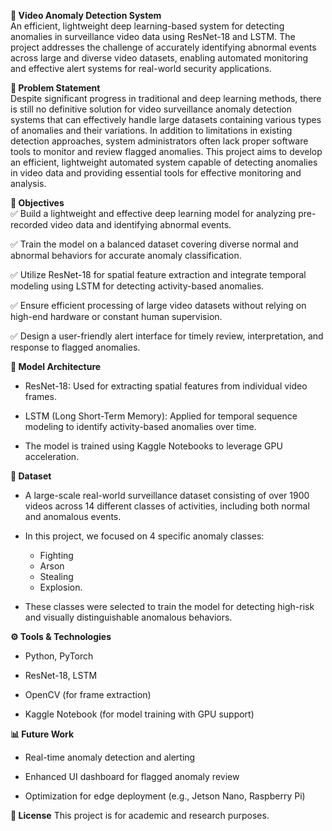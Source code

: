 **🎥 Video Anomaly Detection System**\
An efficient, lightweight deep learning-based system for detecting anomalies in surveillance video data using ResNet-18 and LSTM. The project addresses the challenge of accurately identifying abnormal events across large and diverse video datasets, enabling automated monitoring and effective alert systems for real-world security applications.

**📌 Problem Statement**\
Despite significant progress in traditional and deep learning methods, there is still no definitive solution for video surveillance anomaly detection systems that can effectively handle large datasets containing various types of anomalies and their variations. In addition to limitations in existing detection approaches, system administrators often lack proper software tools to monitor and review flagged anomalies. This project aims to develop an efficient, lightweight automated system capable of detecting anomalies in video data and providing essential tools for effective monitoring and analysis.

**🎯 Objectives**\
✅ Build a lightweight and effective deep learning model for analyzing pre-recorded video data and identifying abnormal events.

✅ Train the model on a balanced dataset covering diverse normal and abnormal behaviors for accurate anomaly classification.

✅ Utilize ResNet-18 for spatial feature extraction and integrate temporal modeling using LSTM for detecting activity-based anomalies.

✅ Ensure efficient processing of large video datasets without relying on high-end hardware or constant human supervision.

✅ Design a user-friendly alert interface for timely review, interpretation, and response to flagged anomalies.

**🧠 Model Architecture**
* ResNet-18: Used for extracting spatial features from individual video frames.

* LSTM (Long Short-Term Memory): Applied for temporal sequence modeling to identify activity-based anomalies over time.

* The model is trained using Kaggle Notebooks to leverage GPU acceleration.

**📂 Dataset**

* A large-scale real-world surveillance dataset consisting of over 1900 videos across 14 different classes of activities, including both normal and anomalous events.

* In this project, we focused on 4 specific anomaly classes:
  - Fighting
  -  Arson
  -  Stealing
  -  Explosion.

* These classes were selected to train the model for detecting high-risk and visually distinguishable anomalous behaviors.

**⚙️ Tools & Technologies**
* Python, PyTorch

* ResNet-18, LSTM

* OpenCV (for frame extraction)

* Kaggle Notebook (for model training with GPU support)

**📊 Future Work**
* Real-time anomaly detection and alerting

* Enhanced UI dashboard for flagged anomaly review

* Optimization for edge deployment (e.g., Jetson Nano, Raspberry Pi)

**🧾 License**
This project is for academic and research purposes.
